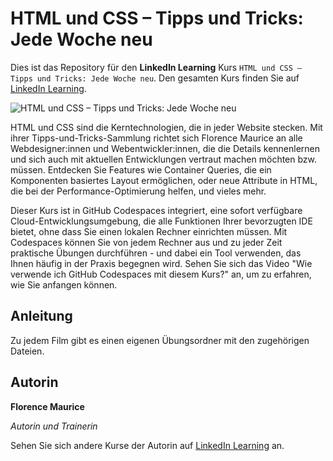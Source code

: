 # HTML und CSS – Tipps und Tricks: Jede Woche neu

Dies ist das Repository für den **LinkedIn Learning** Kurs `HTML und CSS – Tipps und Tricks: Jede Woche neu`. Den gesamten Kurs finden Sie auf [LinkedIn Learning][lil-course-url].

![HTML und CSS – Tipps und Tricks: Jede Woche neu][lil-thumbnail-url] 

HTML und CSS sind die Kerntechnologien, die in jeder Website stecken. Mit ihrer Tipps-und-Tricks-Sammlung richtet sich Florence Maurice an alle Webdesigner:innen und Webentwickler:innen, die die Details kennenlernen und sich auch mit aktuellen Entwicklungen vertraut machen möchten bzw. müssen. Entdecken Sie Features wie Container Queries, die ein Komponenten basiertes Layout ermöglichen, oder neue Attribute in HTML, die bei der Performance-Optimierung helfen, und vieles mehr.

Dieser Kurs ist in GitHub Codespaces integriert, eine sofort verfügbare Cloud-Entwicklungsumgebung, die alle Funktionen Ihrer bevorzugten IDE bietet, ohne dass Sie einen lokalen Rechner einrichten müssen. Mit Codespaces können Sie von jedem Rechner aus und zu jeder Zeit praktische Übungen durchführen - und dabei ein Tool verwenden, das Ihnen häufig in der Praxis begegnen wird. Sehen Sie sich das Video "Wie verwende ich GitHub Codespaces mit diesem Kurs?" an, um zu erfahren, wie Sie anfangen können.  

## Anleitung

Zu jedem Film gibt es einen eigenen Übungsordner mit den zugehörigen Dateien.

## Autorin

**Florence Maurice**

_Autorin und Trainerin_

Sehen Sie sich andere Kurse der Autorin auf [LinkedIn Learning](https://www.linkedin.com/learning/instructors/florence-maurice) an.

[0]: # (Replace these placeholder URLs with actual course URLs)
[lil-course-url]: https://www.linkedin.com/learning/html-und-css-tipps-und-tricks-jede-woche-neu
[lil-thumbnail-url]: https://media.licdn.com/dms/image/D560DAQF3cTFuTjuPPw/learning-public-crop_675_1200/0/1684818518839?e=2147483647&v=beta&t=LbMXR42bXzwBx27iDdF4kHjQlB6JS3kThIeCxVkZkk0
